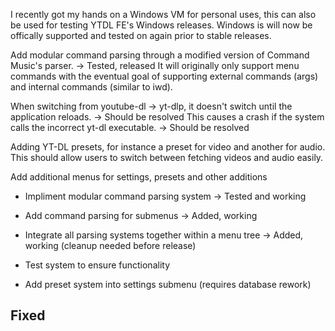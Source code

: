 I recently got my hands on a Windows VM for personal uses, this can also 
be used for testing YTDL FE's Windows releases. Windows is will now be offically
supported and tested on again prior to stable releases.

Add modular command parsing through a modified version of Command Music's parser. -> Tested, released
It will originally only support menu commands with the eventual goal of supporting 
external commands (args) and internal commands (similar to iwd).

When switching from youtube-dl -> yt-dlp, it doesn't switch until the application reloads. -> Should be resolved
This causes a crash if the system calls the incorrect yt-dl executable. -> Should be resolved

Adding YT-DL presets, for instance a preset for video and another for audio. This should
allow users to switch between fetching videos and audio easily.

Add additional menus for settings, presets and other additions
- Impliment modular command parsing system -> Tested and working
- Add command parsing for submenus -> Added, working
- Integrate all parsing systems together within a menu tree -> Added, working (cleanup needed before release)
- Test system to ensure functionality

- Add preset system into settings submenu (requires database rework)

Fixed
- 